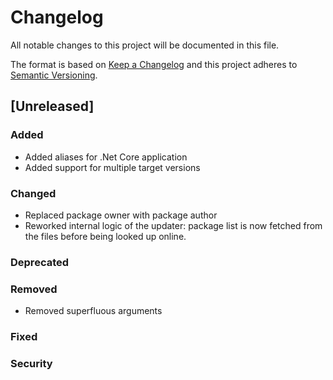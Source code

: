 # Changelog
All notable changes to this project will be documented in this file.

The format is based on [Keep a Changelog](http://keepachangelog.com/en/1.0.0/)
and this project adheres to [Semantic Versioning](http://semver.org/spec/v2.0.0.html).

## [Unreleased]

### Added
- Added aliases for .Net Core application
- Added support for multiple target versions

### Changed
- Replaced package owner with package author
- Reworked internal logic of the updater: package list is now fetched from the files before being looked up online.

### Deprecated

### Removed
- Removed superfluous arguments

### Fixed

### Security

